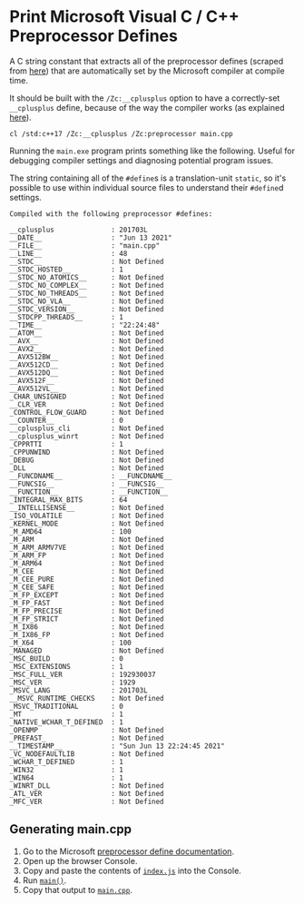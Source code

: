 # Print Microsoft Visual C / C++ Preprocessor Defines

A C string constant that extracts all of the preprocessor defines (scraped from
[here](https://docs.microsoft.com/en-us/cpp/preprocessor/predefined-macros))
that are automatically set by the Microsoft compiler at compile time.

It should be built with the `/Zc:__cplusplus` option to have a correctly-set
`__cplusplus` define, because of the way the compiler works (as explained
[here](https://devblogs.microsoft.com/cppblog/msvc-now-correctly-reports-__cplusplus/)).

```
cl /std:c++17 /Zc:__cplusplus /Zc:preprocessor main.cpp
```

Running the `main.exe` program prints something like the following. Useful for
debugging compiler settings and diagnosing potential program issues.

The string containing all of the `#define`s is a translation-unit `static`, so
it's possible to use within individual source files to understand their `#define`d
settings.

```
Compiled with the following preprocessor #defines:

__cplusplus              : 201703L
__DATE__                 : "Jun 13 2021"
__FILE__                 : "main.cpp"
__LINE__                 : 48
__STDC__                 : Not Defined
__STDC_HOSTED__          : 1
__STDC_NO_ATOMICS__      : Not Defined
__STDC_NO_COMPLEX__      : Not Defined
__STDC_NO_THREADS__      : Not Defined
__STDC_NO_VLA__          : Not Defined
__STDC_VERSION__         : Not Defined
__STDCPP_THREADS__       : 1
__TIME__                 : "22:24:48"
__ATOM__                 : Not Defined
__AVX__                  : Not Defined
__AVX2__                 : Not Defined
__AVX512BW__             : Not Defined
__AVX512CD__             : Not Defined
__AVX512DQ__             : Not Defined
__AVX512F__              : Not Defined
__AVX512VL__             : Not Defined
_CHAR_UNSIGNED           : Not Defined
__CLR_VER                : Not Defined
_CONTROL_FLOW_GUARD      : Not Defined
__COUNTER__              : 0
__cplusplus_cli          : Not Defined
__cplusplus_winrt        : Not Defined
_CPPRTTI                 : 1
_CPPUNWIND               : Not Defined
_DEBUG                   : Not Defined
_DLL                     : Not Defined
__FUNCDNAME__            : __FUNCDNAME__
__FUNCSIG__              : __FUNCSIG__
__FUNCTION__             : __FUNCTION__
_INTEGRAL_MAX_BITS       : 64
__INTELLISENSE__         : Not Defined
_ISO_VOLATILE            : Not Defined
_KERNEL_MODE             : Not Defined
_M_AMD64                 : 100
_M_ARM                   : Not Defined
_M_ARM_ARMV7VE           : Not Defined
_M_ARM_FP                : Not Defined
_M_ARM64                 : Not Defined
_M_CEE                   : Not Defined
_M_CEE_PURE              : Not Defined
_M_CEE_SAFE              : Not Defined
_M_FP_EXCEPT             : Not Defined
_M_FP_FAST               : Not Defined
_M_FP_PRECISE            : Not Defined
_M_FP_STRICT             : Not Defined
_M_IX86                  : Not Defined
_M_IX86_FP               : Not Defined
_M_X64                   : 100
_MANAGED                 : Not Defined
_MSC_BUILD               : 0
_MSC_EXTENSIONS          : 1
_MSC_FULL_VER            : 192930037
_MSC_VER                 : 1929
_MSVC_LANG               : 201703L
__MSVC_RUNTIME_CHECKS    : Not Defined
_MSVC_TRADITIONAL        : 0
_MT                      : 1
_NATIVE_WCHAR_T_DEFINED  : 1
_OPENMP                  : Not Defined
_PREFAST_                : Not Defined
__TIMESTAMP__            : "Sun Jun 13 22:24:45 2021"
_VC_NODEFAULTLIB         : Not Defined
_WCHAR_T_DEFINED         : 1
_WIN32                   : 1
_WIN64                   : 1
_WINRT_DLL               : Not Defined
_ATL_VER                 : Not Defined
_MFC_VER                 : Not Defined
```

## Generating main.cpp

1. Go to the Microsoft [preprocessor define
documentation](https://docs.microsoft.com/en-us/cpp/preprocessor/predefined-macros).
2. Open up the browser Console.
3. Copy and paste the contents of [`index.js`](index.js) into the Console.
4. Run [`main()`](https://github.com/nuket/msvc-preprocessor-defines/blob/main/index.js#L103).
5. Copy that output to [`main.cpp`](main.cpp).
